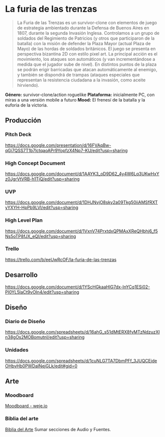 # La furia de las trenzas

> La Furia de las Trenzas es un survivor-clone con elementos de juego de estrategia ambientado durante la Defensa de Buenos Aires en 1807, durante la segunda Invasión Inglesa. Controlamos a un grupo de soldados del Regimiento de Patricios (y otros que participaron de la batalla) con la misión de defender la Plaza Mayor (actual Plaza de Mayo) de las hordas de soldados británicos. El juego se presenta en perspectiva bizantina 2D con estilo pixel art. La principal acción es el movimiento, los ataques son automáticos (y van incrementándose a medida que el jugador sube de nivel). En distintos puntos de la plaza se podrán erigir barricadas que atacan automáticamente al enemigo, y también se dispondrá de trampas (ataques especiales que representan la resistencia ciudadana a la invasión, como aceite hirviendo).

**Género:** survivor-clone/action roguelike
**Plataforma:** inicialmente PC, con miras a una versión mobile a futuro
**Mood:** El frenesí de la batalla y la euforia de la victoria.


## Producción

### Pitch Deck
https://docs.google.com/presentation/d/16FVAqBw-qGi7QSS7T1b7lctqaoAPr9YopfzX4Np7-KU/edit?usp=sharing

### High Concept Document
https://docs.google.com/document/d/1AAYK3_oD9D62_4y4W6Lq3UKwHxYz0JgrVtVRB-h1TjQ/edit?usp=sharing

### UVP
https://docs.google.com/document/d/1DHJNvjO8sky2a09Tkg50iiAMSfRXTyYXYH-HpPb9LVI/edit?usp=sharing

### High Level Plan
https://docs.google.com/document/d/1VxnV74PrxtdxQPMAxXReQHbhj6_f5Ns5oTP8fJX_eQI/edit?usp=sharing

### Trello
https://trello.com/b/eeUwRcOF/la-furia-de-las-trenzas

## Desarrollo
https://docs.google.com/document/d/1YScHGkaaHlG7dx-InYCq1ESi02-PI0YL5laCt9vOIn4/edit?usp=sharing

## Diseño

### Diario de Diseño
https://docs.google.com/spreadsheets/d/16ahG_s51dMtERX8fvMTzNdzuzXIn38gOs2MOBomutnI/edit?usp=sharing

### Unidades
https://docs.google.com/spreadsheets/d/1cuNLG7TA7DbmPFf_3JUQCEjdeOHbvHb0PWDaINejGLk/edit#gid=0

## Arte

### Moodboard
[Moodboard - weje.io](https://app.weje.io/b/-NwRJsRNeKM5ppUv02SV)

### Biblia del arte
[Biblia del Arte](https://docs.google.com/presentation/d/14FTAgnQNfCfn9lQ6QHa8xFEp-1EnWRbI8aD_YTTcsqk/edit?usp=sharing)
Sumar secciones de Audio y Fuentes.
